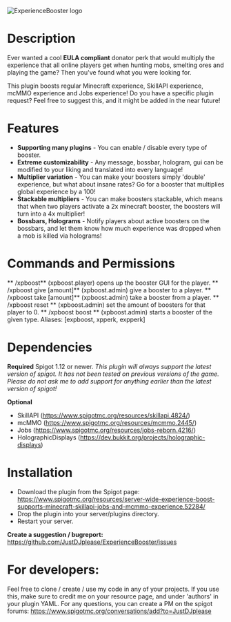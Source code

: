 ![ExperienceBooster logo](https://proxy.spigotmc.org/f40514d9ef70ec44fa4fc255c2e9e3ec66293797?url=https%3A%2F%2Fi.imgur.com%2Fw81WbMx.png)

# Description
Ever wanted a cool **EULA compliant** donator perk that would multiply the experience that all online players get when hunting mobs, smelting ores and playing the game? Then you've found what you were looking for.

This plugin boosts regular Minecraft experience, SkillAPI experience, mcMMO experience and Jobs experience! Do you have a specific plugin request? Feel free to suggest this, and it might be added in the near future!

# Features
* **Supporting many plugins** - You can enable / disable every type of booster.
* **Extreme customizability** - Any message, bossbar, hologram, gui can be modified to your liking and translated into every language!
* **Multiplier variation** - You can make your boosters simply 'double' experience, but what about insane rates? Go for a booster that multiplies global experience by a 100!
* **Stackable multipliers** - You can make boosters stackable, which means that when two players activate a 2x minecraft booster, the boosters will turn into a 4x multiplier!
* **Bossbars, Holograms** - Notify players about active boosters on the bossbars, and let them know how much experience was dropped when a mob is killed via holograms!

# Commands and Permissions
** /xpboost** (xpboost.player) opens up the booster GUI for the player.
** /xpboost give <player> <type> [amount]** (xpboost.admin) give a booster to a player.
** /xpboost take <player> <type> [amount]** (xpboost.admin) take a booster from a player.
** /xpboost reset <player> <type>** (xpboost.admin) set the amount of boosters for that player to 0.
** /xpboost boost <type>** (xpboost.admin) starts a booster of the given type.
Aliases: [expboost, xpperk, expperk]

# Dependencies
**Required** Spigot 1.12 or newer.
*This plugin will always support the latest version of spigot. It has not been tested on previous versions of the game. Please do not ask me to add support for anything earlier than the latest version of spigot!*

**Optional**
- SkillAPI (https://www.spigotmc.org/resources/skillapi.4824/)
- mcMMO (https://www.spigotmc.org/resources/mcmmo.2445/)
- Jobs (https://www.spigotmc.org/resources/jobs-reborn.4216/)
- HolographicDisplays (https://dev.bukkit.org/projects/holographic-displays)

# Installation
* Download the plugin from the Spigot page: https://www.spigotmc.org/resources/server-wide-experience-boost-supports-minecraft-skillapi-jobs-and-mcmmo-experience.52284/
* Drop the plugin into your server/plugins directory.
* Restart your server.

**Create a suggestion / bugreport:**
https://github.com/JustDJplease/ExperienceBooster/issues

# For developers:
Feel free to clone / create / use my code in any of your projects. If you use this, make sure to credit me on your resource page, and under 'authors' in your plugin YAML. For any questions, you can create a PM on the spigot forums:
https://www.spigotmc.org/conversations/add?to=JustDJplease
